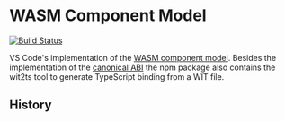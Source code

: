 # WASM Component Model

[![Build Status](https://dev.azure.com/vscode/vscode-wasm/_apis/build/status/microsoft.vscode-wasm?branchName=main)](https://dev.azure.com/vscode/vscode-wasm/_build/latest?definitionId=47&branchName=main)

VS Code's implementation of the [WASM component model](https://github.com/WebAssembly/component-model/blob/main/design/mvp/Explainer.md). Besides the implementation of the [canonical ABI](https://github.com/WebAssembly/component-model/blob/main/design/mvp/CanonicalABI.md) the npm package also contains the wit2ts tool to generate TypeScript binding from a WIT file.

## History